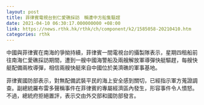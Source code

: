 ```yaml
---
layout: post
title: 菲律賓電視台到仁愛礁採訪　稱遭中方船隻驅趕
date: 2021-04-10 06:30:17.000000000 +08:00
link: https://news.rthk.hk/rthk/ch/component/k2/1585058-20210410.htm
categories: rthk
---
```


中國與菲律賓在南海的爭拗持續，菲律賓一間電視台的攝製隊表示，星期四租船前往南海仁愛礁採訪期間，遭到一艘中國海警船及兩艘解放軍導彈快艇驅趕，每艘快艇配備兩枚導彈，相信兩艘快艇來自中國位於美濟礁的軍事基地。

菲律賓國防部表示，對無配備武裝平民的海上安全感到關切，已經指示軍方蒐證調查。副總統羅布雷多聲稱事件在菲律賓的專屬經濟區內發生，形容事件令人憤怒。不過，總統府拒絕置評，表示交由外交部和國防部發言。
